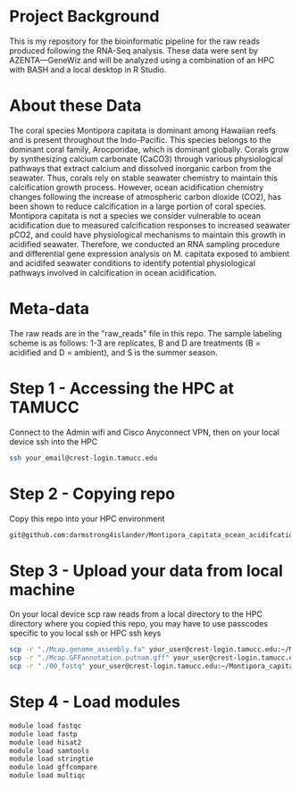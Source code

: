 # Project Background 
This is my repository for the bioinformatic pipeline for the raw reads produced following the RNA-Seq analysis. These data were sent by AZENTA—GeneWiz and will be analyzed using a combination of an HPC with BASH and a local desktop in R Studio.

# About these Data
The coral species Montipora capitata is dominant among Hawaiian reefs and is present throughout the Indo-Pacific. This species belongs to the dominant coral family, Arocporidae, which is dominant globally. Corals grow by synthesizing calcium carbonate (CaCO3) through various physiological pathways that extract calcium and dissolved inorganic carbon from the seawater. Thus, corals rely on stable seawater chemistry to maintain this calcification growth process. However, ocean acidification chemistry changes following the increase of atmospheric carbon dioxide (CO2), has been shown to reduce calcification in a large portion of coral species. Montipora capitata is not a species we consider vulnerable to ocean acidification due to measured calcification responses to increased seawater pCO2, and could have physiological mechanisms to maintain this growth in acidified seawater. Therefore, we conducted an RNA sampling procedure and differential gene expression analysis on M. capitata exposed to ambient and acidifed seawater conditions to identify potential physiological pathways involved in calcification in ocean acidification.

# Meta-data
The raw reads are in the "raw_reads" file in this repo. The sample labeling scheme is as follows: 1-3 are replicates, B and D are treatments (B = acidified and D = ambient), and S is the summer season.

# Step 1 - Accessing the HPC at TAMUCC
Connect to the Admin wifi and Cisco Anyconnect VPN, then on your local device ssh into the HPC
```bash
ssh your_email@crest-login.tamucc.edu
```
# Step 2 - Copying repo
Copy this repo into your HPC environment
```bash
git@github.com:darmstrong4islander/Montipora_capitata_ocean_acidifcation_RNA_seq.git
```
# Step 3 - Upload your data from local machine
On your local device scp raw reads from a local directory to the HPC directory where you copied this repo, you may have to use passcodes specific to you local ssh or HPC ssh keys
```bash
scp -r "./Mcap.genome_assembly.fa" your_user@crest-login.tamucc.edu:~/Montipora_capitata_ocean_acidifcation_RNA_seq/reference_genome
scp -r "./Mcap.GFFannotation.putnam.gff" your_user@crest-login.tamucc.edu:~/Montipora_capitata_ocean_acidifcation_RNA_seq/reference_genome
scp -r "./00_fastq" your_user@crest-login.tamucc.edu:~/Montipora_capitata_ocean_acidifcation_RNA_seq/00_fastq
```
# Step 4 - Load modules
```bash
module load fastqc               
module load fastp                
module load hisat2               
module load samtools             
module load stringtie            
module load gffcompare          
module load multiqc
```

